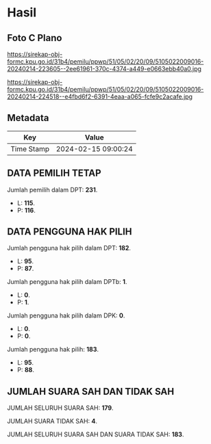 # Hasil

## Foto C Plano

https://sirekap-obj-formc.kpu.go.id/31b4/pemilu/ppwp/51/05/02/20/09/5105022009016-20240214-223605--2ee61961-370c-4374-a449-e0663ebb40a0.jpg

https://sirekap-obj-formc.kpu.go.id/31b4/pemilu/ppwp/51/05/02/20/09/5105022009016-20240214-224518--e4fbd6f2-6391-4eaa-a065-fcfe9c2acafe.jpg


## Metadata

| Key        | Value               |
| ---------- | ------------------- |
| Time Stamp | 2024-02-15 09:00:24 |


## DATA PEMILIH TETAP

Jumlah pemilih dalam DPT: **231**.
 * L: **115**.
 * P: **116**.

## DATA PENGGUNA HAK PILIH

Jumlah pengguna hak pilih dalam DPT: **182**.
 * L: **95**.
 * P: **87**.

Jumlah pengguna hak pilih dalam DPTb: **1**.
 * L: **0**.
 * P: **1**.

Jumlah pengguna hak pilih dalam DPK: **0**.
 * L: **0**.
 * P: **0**.

Jumlah pengguna hak pilih: **183**.
 * L: **95**.
 * P: **88**.

## JUMLAH SUARA SAH DAN TIDAK SAH

JUMLAH SELURUH SUARA SAH: **179**.

JUMLAH SUARA TIDAK SAH: **4**.

JUMLAH SELURUH SUARA SAH DAN SUARA TIDAK SAH: **183**.


